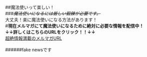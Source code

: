 ##魔法使いって楽しい！<br>
###~~*魔法使いになるには厳しい鍛錬が必要です。*~~<br>
大丈夫！楽に魔法使いになる方法があります！
<br>
#**現在メルマガにて魔法使いになるために絶対に必要な情報を配信中！<br>↓↓詳しくはこちらのURLをクリック！！↓↓**
<br>
[超絶情報満載のメルマガURL](https://16-2505-073-5.github.io/enPiT2018)
<br>
<br>
######fake newsです
